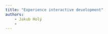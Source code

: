 ```yaml
---
title: "Experience interactive development"
authors:
    - Jakub Holý
    -                            
---
```

